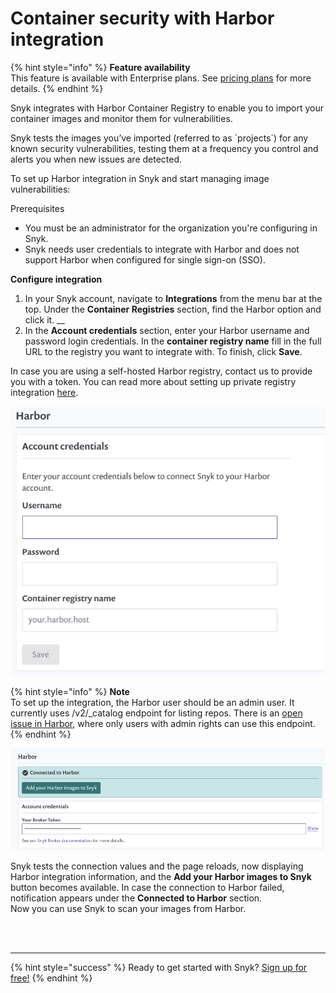 # Container security with Harbor integration

{% hint style="info" %}
**Feature availability**  
This feature is available with Enterprise plans. See [pricing plans](https://snyk.io/plans/) for more details.
{% endhint %}

Snyk integrates with Harbor Container Registry to enable you to import your container images and monitor them for vulnerabilities.

Snyk tests the images you’ve imported \(referred to as \`projects\`\) for any known security vulnerabilities, testing them at a frequency you control and alerts you when new issues are detected.

To set up Harbor integration in Snyk and start managing image vulnerabilities:

Prerequisites

* You must be an administrator for the organization you're configuring in Snyk.
* Snyk needs user credentials to integrate with Harbor and does not support Harbor when configured for single sign-on \(SSO\).

**Configure integration**

1. In your Snyk account, navigate to **Integrations** from the menu bar at the top. Under the **Container Registries** section, find the Harbor option and click it. \_\_
2. In the **Account credentials** section, enter your Harbor username and password login credentials. In the **container registry name** fill in the full URL to the registry you want to integrate with. To finish, click **Save**.

In case you are using a self-hosted Harbor registry, contact us to provide you with a token. You can read more about setting up private registry integration [here](https://snyk.gitbook.io/user-docs/snyk-container/integrate-self-hosted-container-registries/snyk-integration-to-self-hosted-container-registries).

![](../../../.gitbook/assets/mceclip2-1-.png)

{% hint style="info" %}
**Note**  
To set up the integration, the Harbor user should be an admin user. It currently uses /v2/\_catalog endpoint for listing repos. There is an [open issue in Harbor](https://github.com/goharbor/harbor/issues/6784), where only users with admin rights can use this endpoint.
{% endhint %}

![](../../../.gitbook/assets/mceclip1-8-.png)

Snyk tests the connection values and the page reloads, now displaying Harbor integration information, and the **Add your Harbor images to Snyk** button becomes available. In case the connection to Harbor failed, notification appears under the **Connected to Harbor** section.  
Now you can use Snyk to scan your images from Harbor.

 
<br><br><hr>

{% hint style="success" %}
Ready to get started with Snyk? [Sign up for free!](https://snyk.io/login?cta=sign-up&loc=footer&page=support_docs_page)
{% endhint %}